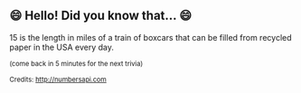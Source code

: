 ## :smile: Hello! Did you know that... :smile:
15 is the length in miles of a train of boxcars that can be filled from recycled paper in the USA every day.

<sup>(come back in 5 minutes for the next trivia)</sup>


<sup>Credits: http://numbersapi.com</sup>
